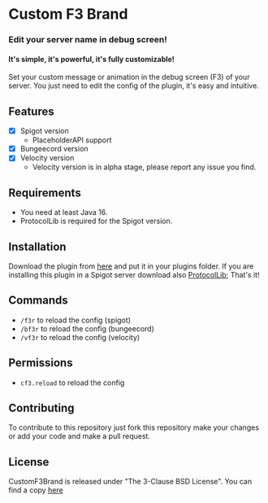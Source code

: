 # Custom F3 Brand

### Edit your server name in debug screen!
#### It's simple, it's powerful, it's fully customizable!
Set your custom message or animation in the debug screen (F3) of your server. You just need to edit the config of the plugin, 
it's easy and intuitive.

## Features
- [x] Spigot version
    - PlaceholderAPI support
- [x] Bungeecord version
- [x] Velocity version
  - Velocity version is in alpha stage, please report any issue you find.

## Requirements
- You need at least Java 16.
- ProtocolLib is required for the Spigot version.

## Installation
Download the plugin from [here](https://modrinth.com/plugin/customf3brand) and put it in your plugins folder.
If you are installing this plugin in a Spigot server download also [ProtocolLib](https://www.spigotmc.org/resources/protocollib.1997/);
That's it!

## Commands
- ```/f3r``` to reload the config (spigot)
- ```/bf3r``` to reload the config (bungeecord)
- ```/vf3r``` to reload the config (velocity)

## Permissions
- ```cf3.reload``` to reload the config

## Contributing
To contribute to this repository just fork this repository make your changes or add your code and make a pull request.

## License
CustomF3Brand is released under "The 3-Clause BSD License". You can find a copy [here](https://github.com/MultiCoreNetwork/CustomF3Brand/blob/master/LICENSE)
